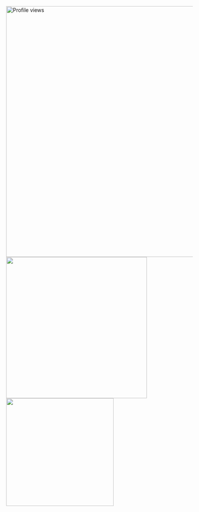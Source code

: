 <div>
  <img width="675" src="https://github-profile-summary-cards.vercel.app/api/cards/profile-details?username=ccasane&theme=onedark" alt="Profile views">
</div>

<div>
  <img width="380" src="https://github-readme-stats.vercel.app/api?username=ccasane&show_icons=true&theme=onedark&hide_border=true">
  <img width="290" src="https://github-readme-stats.vercel.app/api/top-langs/?username=ccasane&theme=onedark&show_icons=true&hide_border=true&layout=compact">
</div>

